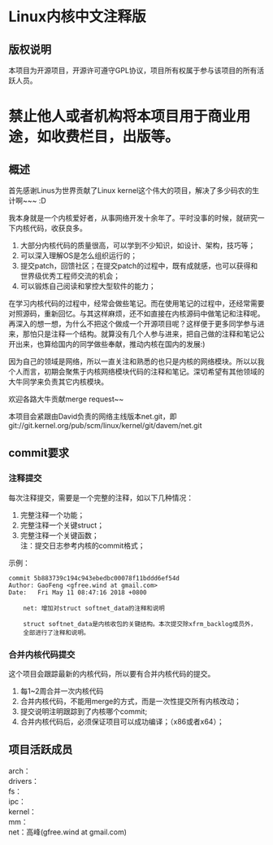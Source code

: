 # Linux内核中文注释版  

## 版权说明  
本项目为开源项目，开源许可遵守GPL协议，项目所有权属于参与该项目的所有活跃人员。  
# **禁止他人或者机构将本项目用于商业用途，如收费栏目，出版等。**

## 概述
首先感谢Linus为世界贡献了Linux kernel这个伟大的项目，解决了多少码农的生计啊~~~ :D

我本身就是一个内核爱好者，从事网络开发十余年了。平时没事的时候，就研究一下内核代码，收获良多。  
1. 大部分内核代码的质量很高，可以学到不少知识，如设计、架构，技巧等；  
2. 可以深入理解OS是怎么组织运行的；  
3. 提交patch，回馈社区；在提交patch的过程中，既有成就感，也可以获得和世界级优秀工程师交流的机会；   
4. 可以锻炼自己阅读和掌控大型软件的能力；  

在学习内核代码的过程中，经常会做些笔记。而在使用笔记的过程中，还经常需要对照源码，重新回忆。与其这样麻烦，还不如直接在内核源码中做笔记和注释呢。再深入的想一想，为什么不把这个做成一个开源项目呢？这样便于更多同学参与进来，那怕只是注释一个结构。就算没有几个人参与进来，把自己做的注释和笔记公开出来，也算给国内的同学做些奉献，推动内核在国内的发展:)

因为自己的领域是网络，所以一直关注和熟悉的也只是内核的网络模块。所以以我个人而言，初期会聚焦于内核网络模块代码的注释和笔记。深切希望有其他领域的大牛同学来负责其它内核模块。

欢迎各路大牛贡献merge request~~  

本项目会紧跟由David负责的网络主线版本net.git，即git://git.kernel.org/pub/scm/linux/kernel/git/davem/net.git

## commit要求  

### 注释提交  
每次注释提交，需要是一个完整的注释，如以下几种情况：  
1. 完整注释一个功能；  
2. 完整注释一个关键struct；   
3. 完整注释一个关键函数；  
注：提交日志参考内核的commit格式；  

示例： 
```
commit 5b883739c194c943ebedbc00078f11bddd6ef54d
Author: GaoFeng <gfree.wind at gmail.com>
Date:   Fri May 11 08:47:16 2018 +0800

    net: 增加对struct softnet_data的注释和说明  

    struct softnet_data是内核收包的关键结构。本次提交除xfrm_backlog成员外，  
    全部进行了注释和说明。  
```

### 合并内核代码提交  
这个项目会跟踪最新的内核代码，所以要有合并内核代码的提交。  
1. 每1~2周合并一次内核代码  
2. 合并内核代码，不能用merge的方式，而是一次性提交所有内核改动；  
3. 提交说明注明跟踪到了内核哪个commit;   
4. 合并内核代码后，必须保证项目可以成功编译；（x86或者x64）；  


## 项目活跃成员  

arch：  
drivers：   
fs：   
ipc：  
kernel：   
mm：   
net：高峰(gfree.wind at gmail.com)

